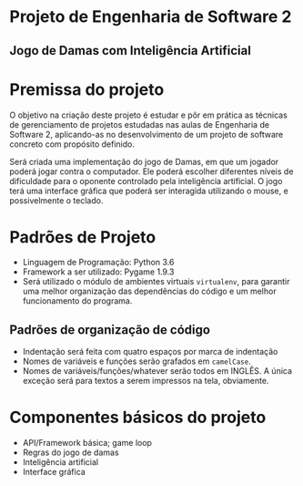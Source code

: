 # Projeto de Engenharia de Software 2
## Jogo de Damas com Inteligência Artificial

# Premissa do projeto
O objetivo na criação deste projeto é estudar e pôr em prática as técnicas de gerenciamento de projetos estudadas nas aulas de Engenharia de Software 2, aplicando-as no desenvolvimento de um projeto de software concreto com propósito definido.

Será criada uma implementação do jogo de Damas, em que um jogador poderá jogar contra o computador. Ele poderá escolher diferentes níveis de dificuldade para o oponente controlado pela inteligência artificial. O jogo terá uma interface gráfica que poderá ser interagida utilizando o mouse, e possivelmente o teclado.

# Padrões de Projeto
- Linguagem de Programação: Python 3.6
- Framework a ser utilizado: Pygame 1.9.3
- Será utilizado o módulo de ambientes virtuais `virtualenv`, para garantir uma melhor organização das dependências do código e um melhor funcionamento do programa.

## Padrões de organização de código
- Indentação será feita com quatro espaços por marca de indentação
- Nomes de variáveis e funções serão grafados em `camelCase`.
- Nomes de variáveis/funções/whatever serão todos em INGLÊS. A única exceção será para textos a serem impressos na tela, obviamente.

# Componentes básicos do projeto
- API/Framework básica; game loop
- Regras do jogo de damas
- Inteligência artificial
- Interface gráfica

